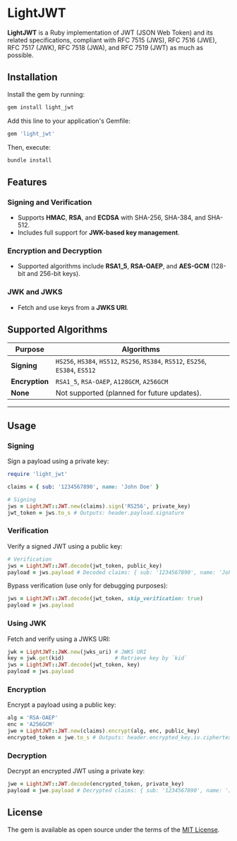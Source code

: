 # LightJWT

**LightJWT** is a Ruby implementation of JWT (JSON Web Token) and its related specifications, compliant with RFC 7515 (JWS), RFC 7516 (JWE), RFC 7517 (JWK), RFC 7518 (JWA), and RFC 7519 (JWT) as much as possible.

## Installation

Install the gem by running:

```bash
gem install light_jwt
```

Add this line to your application's Gemfile:

```ruby
gem 'light_jwt'
```

Then, execute:

```bash
bundle install
```

## Features

### Signing and Verification
- Supports **HMAC**, **RSA**, and **ECDSA** with SHA-256, SHA-384, and SHA-512.
- Includes full support for **JWK-based key management**.

### Encryption and Decryption
- Supported algorithms include **RSA1_5**, **RSA-OAEP**, and **AES-GCM** (128-bit and 256-bit keys).

### JWK and JWKS
- Fetch and use keys from a **JWKS URI**.

## Supported Algorithms

| Purpose       | Algorithms                                  |
|---------------|---------------------------------------------|
| **Signing**   | `HS256`, `HS384`, `HS512`, `RS256`, `RS384`, `RS512`, `ES256`, `ES384`, `ES512` |
| **Encryption**| `RSA1_5`, `RSA-OAEP`, `A128GCM`, `A256GCM`  |
| **None**      | Not supported (planned for future updates). |

---

## Usage

### **Signing**

Sign a payload using a private key:

```ruby
require 'light_jwt'

claims = { sub: '1234567890', name: 'John Doe' }

# Signing
jws = LightJWT::JWT.new(claims).sign('RS256', private_key)
jwt_token = jws.to_s # Outputs: header.payload.signature
```
### **Verification**

Verify a signed JWT using a public key:

```ruby
# Verification
jws = LightJWT::JWT.decode(jwt_token, public_key)
payload = jws.payload # Decoded claims: { sub: '1234567890', name: 'John Doe' }
```

Bypass verification (use only for debugging purposes):

```ruby
jws = LightJWT::JWT.decode(jwt_token, skip_verification: true)
payload = jws.payload
```

### **Using JWK**

Fetch and verify using a JWKS URI:

```ruby
jwk = LightJWT::JWK.new(jwks_uri) # JWKS URI
key = jwk.get(kid)                # Retrieve key by `kid`
jws = LightJWT::JWT.decode(jwt_token, key)
payload = jws.payload
```

### **Encryption**

Encrypt a payload using a public key:

```ruby
alg = 'RSA-OAEP'
enc = 'A256GCM'
jwe = LightJWT::JWT.new(claims).encrypt(alg, enc, public_key)
encrypted_token = jwe.to_s # Outputs: header.encrypted_key.iv.ciphertext.auth_tag
```

### **Decryption**

Decrypt an encrypted JWT using a private key:

```ruby
jwe = LightJWT::JWT.decode(encrypted_token, private_key)
payload = jwe.payload # Decrypted claims: { sub: '1234567890', name: 'John Doe' }
```

## License

The gem is available as open source under the terms of the [MIT License](https://opensource.org/licenses/MIT).
